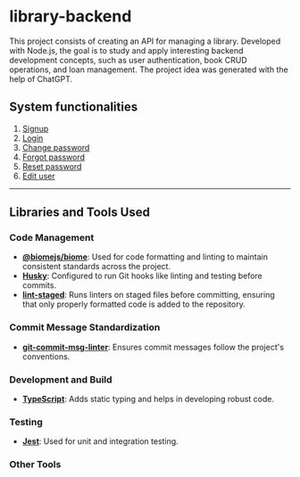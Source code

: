 # library-backend
This project consists of creating an API for managing a library. Developed with Node.js, the goal is to study and apply interesting backend development concepts, such as user authentication, book CRUD operations, and loan management. The project idea was generated with the help of ChatGPT.

## System functionalities

1. [Signup](/docs/signup-specifications.md)
2. [Login](/docs/login-specifications.md)
3. [Change password](/docs/change-password-specifications.md)
4. [Forgot password](/docs/forgot-password-specifications.md)
5. [Reset password](/docs/reset-password-specifications.md)
6. [Edit user](/docs/edit-user-specifications.md)

---

## Libraries and Tools Used

### Code Management
- **[@biomejs/biome](https://github.com/biomejs/biome)**: Used for code formatting and linting to maintain consistent standards across the project.
- **[Husky](https://github.com/typicode/husky)**: Configured to run Git hooks like linting and testing before commits.
- **[lint-staged](https://github.com/okonet/lint-staged)**: Runs linters on staged files before committing, ensuring that only properly formatted code is added to the repository.

### Commit Message Standardization
- **[git-commit-msg-linter](https://github.com/legend80s/git-commit-msg-linter)**: Ensures commit messages follow the project's conventions.

### Development and Build
- **[TypeScript](https://www.typescriptlang.org/)**: Adds static typing and helps in developing robust code.

### Testing
- **[Jest](https://jestjs.io/)**: Used for unit and integration testing.

### Other Tools

